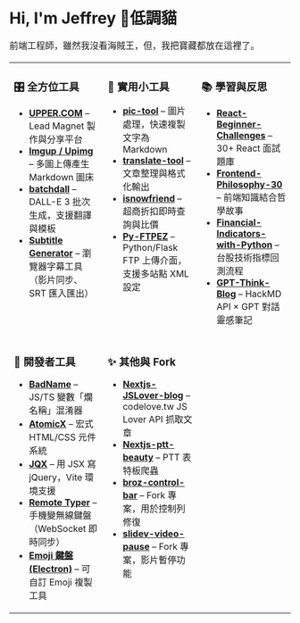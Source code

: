 <h1>Hi, I'm Jeffrey 👋低調貓</h1> <p style="font-size:16px; line-height:1.6;"> 前端工程師，雖然我沒看海賊王，但，我把寶藏都放在這裡了。 </p> 


<table>
<tr>
<td width="33%" valign="top">

### 🎛 全方位工具
- [**UPPER.COM**](#) – Lead Magnet 製作與分享平台  
- [**Imgup / Upimg**](#) – 多圖上傳產生 Markdown 圖床  
- [**batchdall**](#) – DALL-E 3 批次生成，支援翻譯與模板  
- [**Subtitle Generator**](#) – 瀏覽器字幕工具（影片同步、SRT 匯入匯出）

</td>
<td width="33%" valign="top">

### 🔧 實用小工具
- [**pic-tool**](#) – 圖片處理，快速複製文字為 Markdown  
- [**translate-tool**](#) – 文章整理與格式化輸出  
- [**isnowfriend**](#) – 超商折扣即時查詢與比價  
- [**Py-FTPEZ**](#) – Python/Flask FTP 上傳介面，支援多站點 XML 設定  

</td>
<td width="33%" valign="top">

### 📚 學習與反思
- [**React-Beginner-Challenges**](#) – 30+ React 面試題庫  
- [**Frontend-Philosophy-30**](#) – 前端知識結合哲學故事  
- [**Financial-Indicators-with-Python**](#) – 台股技術指標回測流程  
- [**GPT-Think-Blog**](#) – HackMD API × GPT 對話靈感筆記  

</td>
</tr>
<tr>
<td width="33%" valign="top">

### 🧰 開發者工具
- [**BadName**](#) – JS/TS 變數「爛名稱」混淆器  
- [**AtomicX**](#) – 宏式 HTML/CSS 元件系統  
- [**JQX**](#) – 用 JSX 寫 jQuery，Vite 環境支援  
- [**Remote Typer**](#) – 手機變無線鍵盤（WebSocket 即時同步）  
- [**Emoji 鍵盤 (Electron)**](#) – 可自訂 Emoji 複製工具  

</td>
<td width="33%" valign="top">

### ✨ 其他與 Fork
- [**Nextjs-JSLover-blog**](#) – codelove.tw JS Lover API 抓取文章  
- [**Nextjs-ptt-beauty**](#) – PTT 表特板爬蟲  
- [**broz-control-bar**](#) – Fork 專案，用於控制列修復  
- [**slidev-video-pause**](#) – Fork 專案，影片暫停功能  

</td>
<td width="33%" valign="top">

&nbsp;  


</td>
</tr>
</table>
